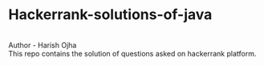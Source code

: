 # Hackerrank-solutions-of-java
<br>
Author - Harish Ojha</br>
This repo contains the solution of questions asked on hackerrank platform.
